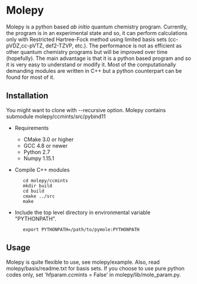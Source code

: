 Molepy
======
Molepy is a python based *ab initio* quantum chemistry program. Currently, the program is in an experimental state and so, it can perform calculations only with Restricted Hartree-Fock method using limited basis sets (cc-pVDZ,cc-pVTZ, def2-TZVP, etc.). The performance is not as efficient as other quantum chemistry programs but will be improved over time (hopefully). The main advantage is that it is a python based program and so it is very easy to understand or modify it. Most of the computationally demanding modules are written in C++ but a python counterpart can be found for most of it. 

## Installation
You might want to clone with --recursive option. Molepy contains submodule molepy/ccmints/src/pybind11

* Requirements
    - CMake 3.0 or higher
    - GCC 4.8 or newer
    - Python 2.7
    - Numpy 1.15.1
* Compile C++ modules
         
         cd molepy/ccmints
         mkdir build
         cd build
         cmake ../src
         make
* Include the top level directory in environmental variable "PYTHONPATH".

         export PYTHONPATH=/path/to/pymole:PYTHONPATH

## Usage
Molepy is quite flexible to use, see molepy/example. Also, read molepy/basis/readme.txt for basis sets. If you choose to use pure python codes only, set 'hfparam.ccmints = False' in molepy/lib/mole_param.py.

   
